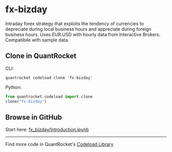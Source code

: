 # fx-bizday

Intraday forex strategy that exploits the tendency of currencies to depreciate during local business hours and appreciate during foreign business hours. Uses EUR.USD with hourly data from Interactive Brokers. Compatibile with sample data.

## Clone in QuantRocket

CLI:

```shell
quantrocket codeload clone 'fx-bizday'
```

Python:

```python
from quantrocket.codeload import clone
clone("fx-bizday")
```

## Browse in GitHub

Start here: [fx_bizday/Introduction.ipynb](fx_bizday/Introduction.ipynb)

***

Find more code in QuantRocket's [Codeload Library](https://www.quantrocket.com/code/)
